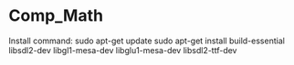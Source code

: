 # Comp_Math

Install command:
sudo apt-get update
sudo apt-get install build-essential libsdl2-dev libgl1-mesa-dev libglu1-mesa-dev libsdl2-ttf-dev
